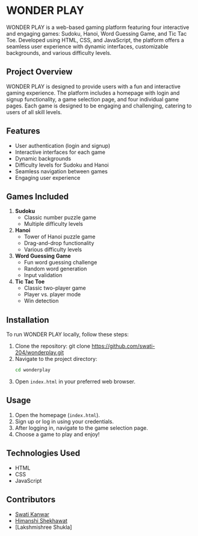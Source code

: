 # WONDER PLAY

WONDER PLAY is a web-based gaming platform featuring four interactive and engaging games: Sudoku, Hanoi, Word Guessing Game, and Tic Tac Toe. Developed using HTML, CSS, and JavaScript, the platform offers a seamless user experience with dynamic interfaces, customizable backgrounds, and various difficulty levels.

## Project Overview
WONDER PLAY is designed to provide users with a fun and interactive gaming experience. The platform includes a homepage with login and signup functionality, a game selection page, and four individual game pages. Each game is designed to be engaging and challenging, catering to users of all skill levels.

## Features
- User authentication (login and signup)
- Interactive interfaces for each game
- Dynamic backgrounds
- Difficulty levels for Sudoku and Hanoi
- Seamless navigation between games
- Engaging user experience

## Games Included
1. **Sudoku**
   - Classic number puzzle game
   - Multiple difficulty levels
2. **Hanoi**
   - Tower of Hanoi puzzle game
   - Drag-and-drop functionality
   - Various difficulty levels
3. **Word Guessing Game**
   - Fun word guessing challenge
   - Random word generation
   - Input validation
4. **Tic Tac Toe**
   - Classic two-player game
   - Player vs. player mode
   - Win detection

## Installation
To run WONDER PLAY locally, follow these steps:
1. Clone the repository:
   git clone https://github.com/swati-204/wonderplay.git
2. Navigate to the project directory:
   ```bash
   cd wonderplay
   ```
3. Open `index.html` in your preferred web browser.

## Usage
1. Open the homepage (`index.html`).
2. Sign up or log in using your credentials.
3. After logging in, navigate to the game selection page.
4. Choose a game to play and enjoy!

## Technologies Used
- HTML
- CSS
- JavaScript

## Contributors
- [Swati Kanwar](https://github.com/swati-204)
- [Himanshi Shekhawat](https://github.com/himanshishekhawat)
- [Lakshmishree Shukla]



